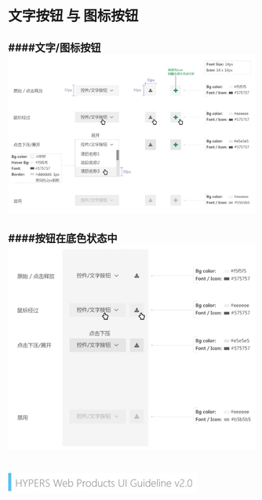 # 文字按钮 与 图标按钮

####文字/图标按钮
![Alt text](../image/UI-Standar-LUXURY-10d-1.jpg)
---
####按钮在底色状态中
![Alt text](../image/UI-Standar-LUXURY-10d-2.jpg)
<br>
<br>
---
![mark logo](../image/UI-Standar-V.jpg)

